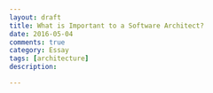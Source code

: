 ```yaml
---
layout: draft
title: What is Important to a Software Architect?
date: 2016-05-04
comments: true
category: Essay
tags: [architecture]
description: 

---
```

